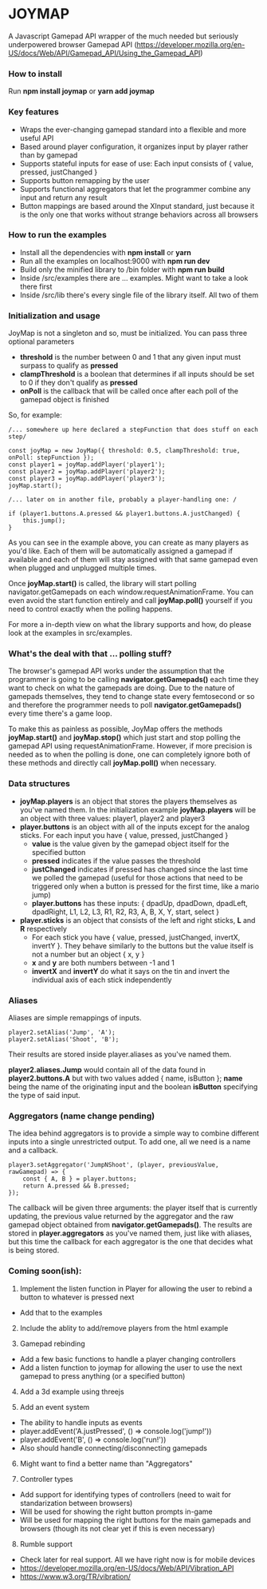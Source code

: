 # JOYMAP

A Javascript Gamepad API wrapper of the much needed but seriously underpowered browser Gamepad API (https://developer.mozilla.org/en-US/docs/Web/API/Gamepad_API/Using_the_Gamepad_API)

### How to install

Run **npm install joymap** or **yarn add joymap**

### Key features

* Wraps the ever-changing gamepad standard into a flexible and more useful API
* Based around player configuration, it organizes input by player rather than by gamepad
* Supports stateful inputs for ease of use: Each input consists of { value, pressed, justChanged }
* Supports button remapping by the user
* Supports functional aggregators that let the programmer combine any input and return any result
* Button mappings are based around the XInput standard, just because it is the only one that works without strange behaviors across all browsers

### How to run the examples

* Install all the dependencies with **npm install** or **yarn**
* Run all the examples on localhost:9000 with **npm run dev**
* Build only the minified library to /bin folder with **npm run build**
* Inside /src/examples there are ... examples. Might want to take a look there first
* Inside /src/lib there's every single file of the library itself. All two of them

### Initialization and usage

JoyMap is not a singleton and so, must be initialized. You can pass three optional parameters
* **threshold** is the number between 0 and 1 that any given input must surpass to qualify as **pressed**
* **clampThreshold** is a boolean that determines if all inputs should be set to 0 if they don't qualify as **pressed**
* **onPoll** is the callback that will be called once after each poll of the gamepad object is finished

So, for example:

    /... somewhere up here declared a stepFunction that does stuff on each step/

    const joyMap = new JoyMap({ threshold: 0.5, clampThreshold: true, onPoll: stepFunction });
    const player1 = joyMap.addPlayer('player1');
    const player2 = joyMap.addPlayer('player2');
    const player3 = joyMap.addPlayer('player3');
    joyMap.start();
    
    /... later on in another file, probably a player-handling one: /

    if (player1.buttons.A.pressed && player1.buttons.A.justChanged) {
        this.jump();
    }

As you can see in the example above, you can create as many players as you'd like. Each of them will be automatically assigned a gamepad if available and each of them will stay assigned with that same gamepad even when plugged and unplugged multiple times.

Once **joyMap.start()** is called, the library will start polling navigator.getGamepads on each window.requestAnimationFrame. You can even avoid the start function entirely and call **joyMap.poll()** yourself if you need to control exactly when the polling happens.

For more a in-depth view on what the library supports and how, do please look at the examples in src/examples.

### What's the deal with that ... polling stuff?

The browser's gamepad API works under the assumption that the programmer is going to be calling **navigator.getGamepads()** each time they want to check on what the gamepads are doing. Due to the nature of gamepads themselves, they tend to change state every femtosecond or so and therefore the programmer needs to poll **navigator.getGamepads()** every time there's a game loop.

To make this as painless as possible, JoyMap offers the methods **joyMap.start()** and **joyMap.stop()** which just start and stop polling the gamepad API using requestAnimationFrame. However, if more precision is needed as to when the polling is done, one can completely ignore both of these methods and directly call **joyMap.poll()** when necessary.

### Data structures

* **joyMap.players** is an object that stores the players themselves as you've named them. In the initialization example **joyMap.players** will be an object with three values: player1, player2 and player3
* **player.buttons** is an object with all of the inputs except for the analog sticks. For each input you have { value, pressed, justChanged }
  * **value** is the value given by the gamepad object itself for the specified button
  * **pressed** indicates if the value passes the threshold
  * **justChanged** indicates if pressed has changed since the last time we polled the gamepad (useful for those actions that need to be triggered only when a button is pressed for the first time, like a mario jump)
  * **player.buttons** has these inputs: { dpadUp, dpadDown, dpadLeft, dpadRight, L1, L2, L3, R1, R2, R3, A, B, X, Y, start, select }
* **player.sticks** is an object that consists of the left and right sticks, **L** and **R** respectively
  * For each stick you have { value, pressed, justChanged, invertX, invertY }. They behave similarly to the buttons but the value itself is not a number but an object { x, y }
  * **x** and **y** are both numbers between -1 and 1
  * **invertX** and **invertY** do what it says on the tin and invert the individual axis of each stick independently

### Aliases

Aliases are simple remappings of inputs.

    player2.setAlias('Jump', 'A');
    player2.setAlias('Shoot', 'B');

Their results are stored inside player.aliases as you've named them. 

**player2.aliases.Jump** would contain all of the data found in **player2.buttons.A** but with two values added { name, isButton }; **name** being the name of the originating input and the boolean **isButton** specifying the type of said input.

### Aggregators (name change pending)

The idea behind aggregators is to provide a simple way to combine different inputs into a single unrestricted output. To add one, all we need is a name and a callback.

    player3.setAggregator('JumpNShoot', (player, previousValue, rawGamepad) => {
        const { A, B } = player.buttons;
        return A.pressed && B.pressed;
    });

The callback will be given three arguments: the player itself that is currently updating, the previous value returned by the aggregator and the raw gamepad object obtained from **navigator.getGamepads()**. The results are stored in **player.aggregators** as you've named them, just like with aliases, but this time the callback for each aggregator is the one that decides what is being stored.

### Coming soon(ish):

1) Implement the listen function in Player for allowing the user to rebind a button to whatever is pressed next

  * Add that to the examples

2) Include the ablity to add/remove players from the html example

3) Gamepad rebinding

  * Add a few basic functions to handle a player changing controllers
  * Add a listen function to joymap for allowing the user to use the next gamepad to press anything (or a specified button)

4) Add a 3d example using threejs

5) Add an event system

  * The ability to handle inputs as events
  * player.addEvent('A.justPressed', () => console.log('jump!'))
  * player.addEvent('B', () => console.log('run!'))
  * Also should handle connecting/disconnecting gamepads

6) Might want to find a better name than "Aggregators"

7) Controller types

  * Add support for identifying types of controllers (need to wait for standarization between browsers)
  * Will be used for showing the right button prompts in-game
  * Will be used for mapping the right buttons for the main gamepads and browsers (though its not clear yet if this is even necessary)

8) Rumble support 

  * Check later for real support. All we have right now is for mobile devices
  * https://developer.mozilla.org/en-US/docs/Web/API/Vibration_API
  * https://www.w3.org/TR/vibration/
